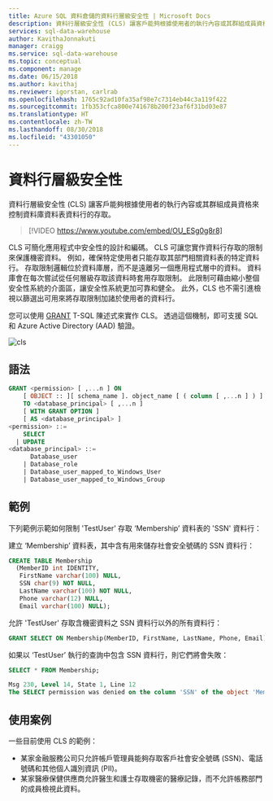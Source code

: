 ```yaml
---
title: Azure SQL 資料倉儲的資料行層級安全性 | Microsoft Docs
description: 資料行層級安全性 (CLS) 讓客戶能夠根據使用者的執行內容或其群組成員資格來控制資料庫資料表資料行的存取。 CLS 可簡化應用程式中安全性的設計和編碼。 CLS 可讓您實作資料行存取的限制。
services: sql-data-warehouse
author: KavithaJonnakuti
manager: craigg
ms.service: sql-data-warehouse
ms.topic: conceptual
ms.component: manage
ms.date: 06/15/2018
ms.author: kavithaj
ms.reviewer: igorstan, carlrab
ms.openlocfilehash: 1765c92ad10fa35af98e7c7314eb44c3a119f422
ms.sourcegitcommit: 1fb353cfca800e741678b200f23af6f31bd03e87
ms.translationtype: HT
ms.contentlocale: zh-TW
ms.lasthandoff: 08/30/2018
ms.locfileid: "43301050"
---
```

# <a name="column-level-security"></a>資料行層級安全性 
資料行層級安全性 (CLS) 讓客戶能夠根據使用者的執行內容或其群組成員資格來控制資料庫資料表資料行的存取。  

> [!VIDEO https://www.youtube.com/embed/OU_ESg0g8r8]

CLS 可簡化應用程式中安全性的設計和編碼。 CLS 可讓您實作資料行存取的限制來保護機密資料。 例如，確保特定使用者只能存取其部門相關資料表的特定資料行。 存取限制邏輯位於資料庫層，而不是遠離另一個應用程式層中的資料。 資料庫會在每次嘗試從任何層級存取該資料時套用存取限制。 此限制可藉由縮小整個安全性系統的介面區，讓安全性系統更加可靠和健全。 此外，CLS 也不需引進檢視以篩選出可用來將存取限制加諸於使用者的資料行。 

您可以使用 [GRANT](https://docs.microsoft.com/sql/t-sql/statements/grant-transact-sql) T-SQL 陳述式來實作 CLS。 透過這個機制，即可支援 SQL 和 Azure Active Directory (AAD) 驗證。

![cls](./media/column-level-security/cls.png)

## <a name="syntax"></a>語法 

```sql
GRANT <permission> [ ,...n ] ON    
    [ OBJECT :: ][ schema_name ]. object_name [ ( column [ ,...n ] ) ]   
    TO <database_principal> [ ,...n ]    
    [ WITH GRANT OPTION ]   
    [ AS <database_principal> ]   
<permission> ::=   
    SELECT 
  | UPDATE  
<database_principal> ::=    
      Database_user    
    | Database_role    
    | Database_user_mapped_to_Windows_User    
    | Database_user_mapped_to_Windows_Group    
```

## <a name="example"></a>範例 
下列範例示範如何限制 'TestUser' 存取 ‘Membership’ 資料表的 'SSN' 資料行： 

建立 ‘Membership’ 資料表，其中含有用來儲存社會安全號碼的 SSN 資料行：

```sql
CREATE TABLE Membership   
  (MemberID int IDENTITY,   
   FirstName varchar(100) NULL,   
   SSN char(9) NOT NULL, 
   LastName varchar(100) NOT NULL,   
   Phone varchar(12) NULL,   
   Email varchar(100) NULL);  
```

允許 'TestUser' 存取含機密資料之 SSN 資料行以外的所有資料行： 

```sql  
GRANT SELECT ON Membership(MemberID, FirstName, LastName, Phone, Email) TO TestUser;   
``` 

如果以 ‘TestUser’ 執行的查詢中包含 SSN 資料行，則它們將會失敗：

```sql  
SELECT * FROM Membership;

Msg 230, Level 14, State 1, Line 12
The SELECT permission was denied on the column 'SSN' of the object 'Membership', database 'CLS_TestDW', schema 'dbo'. 
``` 

## <a name="use-cases"></a>使用案例
一些目前使用 CLS 的範例： 
- 某家金融服務公司只允許帳戶管理員能夠存取客戶社會安全號碼 (SSN)、電話號碼和其他個人識別資訊 (PII)。
- 某家醫療保健供應商允許醫生和護士存取機密的醫療記錄，而不允許帳務部門的成員檢視此資料。
